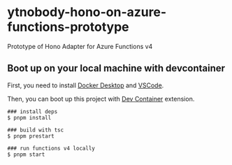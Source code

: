 # ytnobody-hono-on-azure-functions-prototype

Prototype of Hono Adapter for Azure Functions v4

## Boot up on your local machine with devcontainer

First, you need to install [Docker Desktop](https://www.docker.com/products/docker-desktop) and [VSCode](https://code.visualstudio.com/).

Then, you can boot up this project with [Dev Container](https://code.visualstudio.com/docs/remote/containers) extension.

```
### install deps
$ pnpm install

### build with tsc
$ pnpm prestart

### run functions v4 locally
$ pnpm start
```
